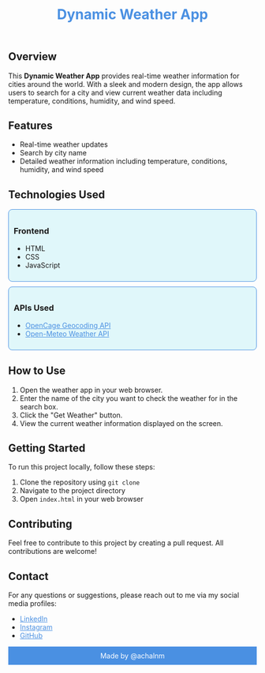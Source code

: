 <!DOCTYPE html>
<html lang="en">
<head>
    <meta charset="UTF-8">
    <meta name="viewport" content="width=device-width, initial-scale=1.0">
</head>
<body>
    <header>
        <h1 style="color: #4a90e2;">Dynamic Weather App</h1>
    </header>
    <main>
        <section>
            <h2>Overview</h2>
            <p>This <strong>Dynamic Weather App</strong> provides real-time weather information for cities around the world. With a sleek and modern design, the app allows users to search for a city and view current weather data including temperature, conditions, humidity, and wind speed.</p>
        </section>
        <section>
            <h2>Features</h2>
            <ul>
                <li>Real-time weather updates</li>
                <li>Search by city name</li>
                <li>Detailed weather information including temperature, conditions, humidity, and wind speed</li>
            </ul>
        </section>
        <section>
            <h2>Technologies Used</h2>
            <div style="background-color: #e0f7fa; border: 1px solid #4a90e2; border-radius: 8px; padding: 10px; margin-bottom: 10px;">
                <h3>Frontend</h3>
                <ul>
                    <li>HTML</li>
                    <li>CSS</li>
                    <li>JavaScript</li>
                </ul>
            </div>
            <div style="background-color: #e0f7fa; border: 1px solid #4a90e2; border-radius: 8px; padding: 10px;">
                <h3>APIs Used</h3>
                <ul>
                    <li><a href="https://opencagedata.com/" target="_blank" style="color: #4a90e2;">OpenCage Geocoding API</a></li>
                    <li><a href="https://open-meteo.com/" target="_blank" style="color: #4a90e2;">Open-Meteo Weather API</a></li>
                </ul>
            </div>
        </section>
        <section>
            <h2>How to Use</h2>
            <ol>
                <li>Open the weather app in your web browser.</li>
                <li>Enter the name of the city you want to check the weather for in the search box.</li>
                <li>Click the "Get Weather" button.</li>
                <li>View the current weather information displayed on the screen.</li>
            </ol>
        </section>
        <section>
            <h2>Getting Started</h2>
            <p>To run this project locally, follow these steps:</p>
            <ol>
                <li>Clone the repository using <code>git clone <repo-url></code></li>
                <li>Navigate to the project directory</li>
                <li>Open <code>index.html</code> in your web browser</li>
            </ol>
        </section>
        <section>
            <h2>Contributing</h2>
            <p>Feel free to contribute to this project by creating a pull request. All contributions are welcome!</p>
        </section>
        <section>
            <h2>Contact</h2>
            <p>For any questions or suggestions, please reach out to me via my social media profiles:</p>
            <ul>
                <li><a href="https://www.linkedin.com/in/achal-n-35153821b/" target="_blank" style="color: #4a90e2;">LinkedIn</a></li>
                <li><a href="https://www.instagram.com/achal_n26" target="_blank" style="color: #4a90e2;">Instagram</a></li>
                <li><a href="https://github.com/achalnm" target="_blank" style="color: #4a90e2;">GitHub</a></li>
            </ul>
        </section>
    </main>
    <footer>
        <p style="text-align: center; padding: 10px; background-color: #4a90e2; color: white;">Made by @achalnm</p>
    </footer>
</body>
</html>
